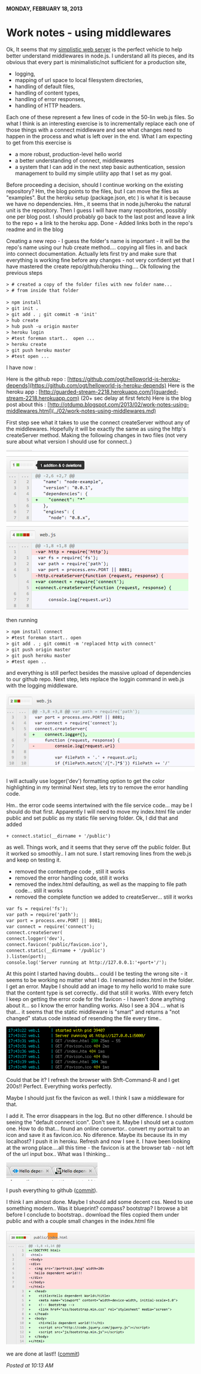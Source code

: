 **MONDAY, FEBRUARY 18, 2013**

Work notes - using middlewares
=================

Ok,
It seems that my [simplistic web server](https://github.com/ogt/helloworld-js-heroku/blob/master/web.js) is the perfect vehicle to help better understand middlewares in node.js. I understand all its pieces, and its obvious that every part is minimalistic/not sufficient for a production site,
 - logging,
 - mapping of url space to local filesystem directories,
 - handling of default files,
 - handling of content types,
 - handling of error responses,
 - handling of HTTP headers.

Each one of these represent a few lines of code in the 50-lin web.js files.
So what I think is an interesting exercise is to incrementally replace each one of those things with a connect middleware and see what changes need to happen in the process and what is left over in the end. What I am expecting to get from this exercise is
 - a more robust, production-level hello world
 - a better understanding of connect, middlewares
 - a system that I can add in the next step basic authentication, session management to build my simple utility app that I set as my goal.

Before proceeding a decision, should I continue working on the existing repository?
Hm, the blog points to the files, but I can move the files as "examples". But the heroku setup (package.json, etc ) is what it is because we have no dependencies. Hm., it seems that in node.js/heroku the natural unit is the repository. Then I guess I will have many repositories, possibly one per blog post.
I should probably go back to the last post and leave a link to the repo + a link to the heroku app.
Done - Added links both in the repo's readme and in the blog

Creating a new repo - I guess the folder's name is important - it will be the repo's name using our hub create method.... copying all files in. and back into connect documentation.
Actually lets first try and make sure that everything is working fine before any changes - not very confident yet that I have mastered the create repo/github/heroku thing....
Ok following the previous steps

```
> # created a copy of the folder files with new folder name... 
> # from inside that folder

> npm install
> git init .
> git add . ; git commit -m 'init'
> hub create
> hub push -u origin master
> heroku login
> #test foreman start..  open ...
> heroku create
> git push heroku master
> #test open ...
```

I have now :

Here is the github repo : [https://github.com/ogt/helloworld-js-heroku-depends](https://github.com/ogt/helloworld-js-heroku-depends)
Here is the heroku app : [http://guarded-stream-2218.herokuapp.com/](guarded-stream-2218.herokuapp.com)  (20+ sec delay at first fetch)
Here is the blog post about this : [http://otdump.blogspot.com/2013/02/work-notes-using-middlewares.html](../02/work-notes-using-middlewares.md)

First step see what it takes to use the connect createServer without any of the middlewares.
Hopefully it will be exactly the same as using the http's createServer method.
Making the following changes in two files (not very sure about what version I should use for connect..)

![Alt text](images/web1.png)

then running
```
> npm install connect
> #test foreman start.. open
> git add . ; git commit -m 'replaced http with connect'
> git push origin master
> git push heroku master
> #test open ..
```

and everything is still perfect besides the massive upload of dependencies to our github repo.
Next step, lets replace the loggin command in web.js with the logging middleware.

![Alt text](images/web2.png)

I will actually use  logger('dev') formatting option to get the color highlighting in my terminal
Next step, lets try to remove the error handling code.

Hm.. the error code seems intertwined with the file service code... may be I should do that first.
Apparently I will need to move my index.html file under public and set public as my static file serving folder.  Ok, I did that and added

```
+ connect.static(__dirname + '/public')
```

as well. Things work, and it seems that they serve off the public folder. But it worked so smoothly.. I am not sure. I start removing lines from the web.js and keep on testing it.
 - removed the contenttype code , still it works
 - removed the error handling code, still it works
 - removed the index.html defaulting, as well as the mapping to file path code... still it works
 - removed the complete function we added to createServer... still it works

```
var fs = require('fs');
var path = require('path');
var port = process.env.PORT || 8081;
var connect = require('connect');
connect.createServer(
connect.logger('dev'),
connect.favicon('public/favicon.ico'),
connect.static(__dirname + '/public')
).listen(port);
console.log('Server running at http://127.0.0.1:'+port+'/');
```

At this point I started having doubts... could I be testing the wrong site - it seems to be working no matter what I do. I renamed index.html in the folder. I get an error. Maybe I should add an image to my hello world to make sure that the content type is set correctly.. did that still it works.
With every fetch I keep on getting the error code for the favicon - I haven't done anything about it... so I know the error handling works. Also I see a 304 ... what is that... it seems that the static middleware is "smart" and returns a "not changed" status code instead of resending the file every time..

![Alt text](images/web3.png)

Could that be it? I refresh the browser with Shft-Command-R and I get 200s!! Perfect. Everything works perfectly.

Maybe I should just fix the favicon as well. I think I saw a middleware for that.

I add it. The error disappears in the log. But no other difference. I should be seeing the "default connect icon". Don't see it. Maybe I should set a custom one. How to do that... found an online convertor.. convert my portrait to an icon and save it as favicon.ico. No diference. Maybe its because its in my localhost? I push it in heroku. Refresh and now I see it. I have been looking at the wrong place....all this time - the favicon is at the browser tab - not left of the url input box.. What was I thinking...

![Alt text](images/web4.png)

I push everything to github ([commit](https://github.com/ogt/helloworld-js-heroku-depends/commit/ba52eaf35867ac3c115693e280914aed42d9f647)).

I think I am almost done. Maybe I should add some decent css.
Need to use something modern.. Was it blueprint? compass? bootstrap? I browse a bit before I conclude   to bootstrap..  download the files copied them under public and with a couple small changes in the index.html file

![Alt text](images/web5.png)

we are done at last!!  ([commit](https://github.com/ogt/helloworld-js-heroku-depends/commit/3718ccc4f57d15ae5eae92ccd9406cc2cf4e6de7#public/index.html))

_Posted at 10:13 AM_
